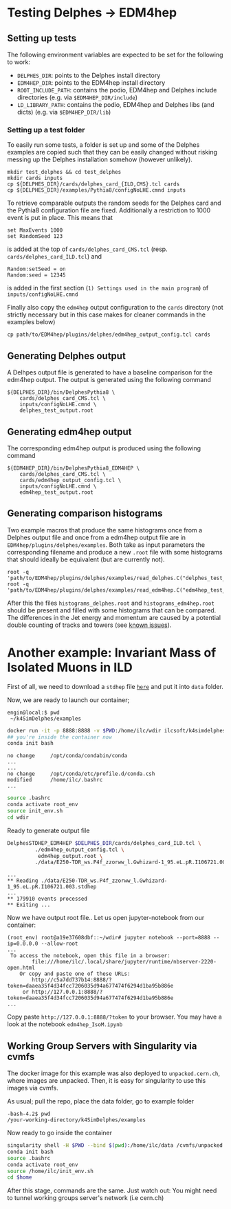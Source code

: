 # Testing Delphes -> EDM4hep


## Setting up tests

The following environment variables are expected to be set for the following to
work:
- `DELPHES_DIR`: points to the Delphes install directory
- `EDM4HEP_DIR`: points to the EDM4hep install directory
- `ROOT_INCLUDE_PATH`: contains the podio, EDM4hep and Delphes include
  directories (e.g. via `$EDM4HEP_DIR/include`)
- `LD_LIBRARY_PATH`: contains the podio, EDM4hep and Delphes libs (and dicts)
  (e.g. via `$EDM4HEP_DIR/lib`)


### Setting up a test folder

To easily run some tests, a folder is set up and some of the Delphes examples
are copied such that they can be easily changed without risking messing up the
Delphes installation somehow (however unlikely).

    mkdir test_delphes && cd test_delphes
    mkdir cards inputs
    cp ${DELPHES_DIR}/cards/delphes_card_{ILD,CMS}.tcl cards
    cp ${DELPHES_DIR}/examples/Pythia8/configNoLHE.cmnd inputs

To retrieve comparable outputs the random seeds for the Delphes card and the
Pythia8 configuration file are fixed. Additionally a restriction to 1000 event
is put in place. This means that

    set MaxEvents 1000
    set RandomSeed 123

is added at the top of `cards/delphes_card_CMS.tcl` (resp.
`cards/delphes_card_ILD.tcl`) and

    Random:setSeed = on
    Random:seed = 12345

is added in the first section (`1) Settings used in the main program`) of
`inputs/configNoLHE.cmnd`

Finally also copy the `edm4hep` output configuration to the `cards` directory
(not strictly necessary but in this case makes for cleaner commands in the
examples below)

    cp path/to/EDM4hep/plugins/delphes/edm4hep_output_config.tcl cards

## Generating Delphes output

A Delhpes output file is generated to have a baseline comparison for the edm4hep
output. The output is generated using the following command

    ${DELPHES_DIR}/bin/DelphesPythia8 \
        cards/delphes_card_CMS.tcl \
        inputs/configNoLHE.cmnd \
        delphes_test_output.root


## Generating edm4hep output

The corresponding edm4hep output is produced using the following command

    ${EDM4HEP_DIR}/bin/DelphesPythia8_EDM4HEP \
        cards/delphes_card_CMS.tcl \
        cards/edm4hep_output_config.tcl \
        inputs/configNoLHE.cmnd \
        edm4hep_test_output.root


## Generating comparison histograms

Two example macros that produce the same histograms once from a Delphes output
file and once from a edm4hep output file are in
`EDM4hep/plugins/delphes/examples`. Both take as input parameters the
corresponding filename and produce a new `.root` file with some histograms that
should ideally be equivalent (but are currently not).

    root -q 'path/to/EDM4hep/plugins/delphes/examples/read_delphes.C("delphes_test_output.root")'
    root -q 'path/to/EDM4hep/plugins/delphes/examples/read_edm4hep.C("edm4hep_test_output.root")' 

After this the files `histograms_delphes.root` and `histograms_edm4hep.root`
should be present and filled with some histograms that can be compared. The
differences in the Jet energy and momentum are caused by a potential double
counting of tracks and towers (see [known issues](../README.md#known-issues)).


# Another example: Invariant Mass of Isolated Muons in ILD 

First of all, we need to download a `stdhep` file [`here`](https://syncandshare.desy.de/index.php/s/Kx7ygmgejpmnSwE) and put it into `data` folder.

Now, we are ready to launch our container;

```console
engin@local:$ pwd
 ~/k4SimDelphes/examples 
```
```bash
docker run -it -p 8888:8888 -v $PWD:/home/ilc/wdir ilcsoft/k4simdelphes:latest bash
## you're inside the container now
conda init bash
```


```console
no change     /opt/conda/condabin/conda
...
...
no change     /opt/conda/etc/profile.d/conda.csh
modified      /home/ilc/.bashrc
...
```
```bash
source .bashrc 
conda activate root_env
source init_env.sh 
cd wdir
```
Ready to generate output file
```bash
DelphesSTDHEP_EDM4HEP $DELPHES_DIR/cards/delphes_card_ILD.tcl \
         ./edm4hep_output_config.tcl \ 
          edm4hep_output.root \
         ./data/E250-TDR_ws.P4f_zzorww_l.Gwhizard-1_95.eL.pR.I106721.003.stdhep

```
```console
...
** Reading ./data/E250-TDR_ws.P4f_zzorww_l.Gwhizard-1_95.eL.pR.I106721.003.stdhep
...
** 179910 events processed
** Exiting ...

```

Now we have output root file.. Let us open jupyter-notebook from our container:
```console
(root_env) root@a19e37608dbf::~/wdir# jupyter notebook --port=8888 --ip=0.0.0.0 --allow-root 
...
 To access the notebook, open this file in a browser:
        file:///home/ilc/.local/share/jupyter/runtime/nbserver-2220-open.html
    Or copy and paste one of these URLs:
        http://c5a7dd737b14:8888/?token=daaea35f4d34fcc7206035d94a677474f6294d1ba95b886e
     or http://127.0.0.1:8888/?token=daaea35f4d34fcc7206035d94a677474f6294d1ba95b886e
...
```

Copy paste `http://127.0.0.1:8888/?token` to your browser. You may have a look at the notebook `edm4hep_IsoM.ipynb`


## Working Group Servers with Singularity via cvmfs

The docker image for this example was also deployed to `unpacked.cern.ch`, where images are unpacked. Then, it is easy for singularity to use this images via cvmfs.

As usual; pull the repo, place the data folder, go to example folder
```console
-bash-4.2$ pwd
/your-working-directory/k4SimDelphes/examples
```

Now ready to go inside the container
```bash
singularity shell -H $PWD --bind $(pwd):/home/ilc/data /cvmfs/unpacked.cern.ch/registry.hub.docker.com/ilcsoft/k4simdelphes:latest bash
conda init bash
source .bashrc
conda activate root_env
source /home/ilc/init_env.sh
cd $home
```
After this stage, commands are the same. Just watch out: You might need to tunnel working groups server's network (i.e cern.ch)
